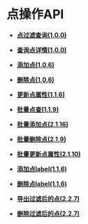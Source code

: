 # 点操作API<a name="ges_03_0119"></a>

-   **[点过滤查询\(1.0.0\)](点过滤查询(1-0-0).md)**  

-   **[查询点详情\(1.0.0\)](查询点详情(1-0-0).md)**  

-   **[添加点\(1.0.6\)](添加点(1-0-6).md)**  

-   **[删除点\(1.0.6\)](删除点(1-0-6).md)**  

-   **[更新点属性\(1.1.6\)](更新点属性(1-1-6).md)**  

-   **[批量点查\(1.1.9\)](批量点查(1-1-9).md)**  

-   **[批量添加点\(2.1.16\)](批量添加点(2-1-16).md)**  

-   **[批量删除点\(2.1.9\)](批量删除点(2-1-9).md)**  

-   **[批量更新点属性\(2.1.10\)](批量更新点属性(2-1-10).md)**  

-   **[添加点label\(1.1.6\)](添加点label(1-1-6).md)**  

-   **[删除点label\(1.1.6\)](删除点label(1-1-6).md)**  

-   **[导出过滤后的点\(2.2.7\)](导出过滤后的点(2-2-7).md)**  

-   **[删除过滤后的点\(2.2.7\)](删除过滤后的点(2-2-7).md)**  


